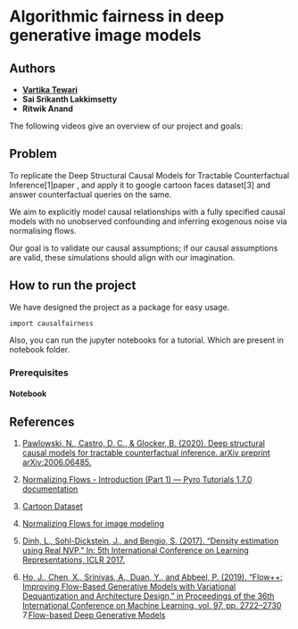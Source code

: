 # Algorithmic fairness in deep generative image models
## Authors

* [**Vartika Tewari**](https://www.linkedin.com/in/vartika-tewari1992/)
* **Sai Srikanth Lakkimsetty**
* **Ritwik Anand**



The following videos give an overview of our project and goals:

## Problem
To replicate the Deep Structural Causal Models for Tractable Counterfactual Inference[1]paper , and apply it to google cartoon faces dataset[3] and answer counterfactual queries on the same. 

We aim to explicitly model causal relationships with a fully specified causal models with no unobserved confounding and inferring exogenous noise via  normalising flows.

Our goal is to validate our causal assumptions; if our causal assumptions are valid, these simulations should align with our imagination.



## How to run the project
We have designed the project as a package for easy usage.

 `import causalfairness`


Also, you can run the jupyter notebooks for a tutorial. Which are present in notebook folder.


### Prerequisites 


#### Notebook




## References
1. [Pawlowski, N., Castro, D. C., & Glocker, B. (2020). Deep structural causal models for tractable counterfactual inference. arXiv preprint arXiv:2006.06485.](https://arxiv.org/pdf/2006.06485.pdf)

2. [Normalizing Flows - Introduction (Part 1) — Pyro Tutorials 1.7.0 documentation](https://pyro.ai/examples/normalizing_flows_i.html)

3. [Cartoon Dataset](https://google.github.io/cartoonset/)

4. [Normalizing Flows for image modeling](https://uvadlc-notebooks.readthedocs.io/en/latest/tutorial_notebooks/tutorial11/NF_image_modeling.html#Tutorial-11:-Normalizing-Flows-for-image-modeling)

5. [Dinh, L., Sohl-Dickstein, J., and Bengio, S. (2017). “Density estimation using Real NVP,” In: 5th International Conference on Learning Representations, ICLR 2017.](https://arxiv.org/abs/1605.08803)
6. [Ho, J., Chen, X., Srinivas, A., Duan, Y., and Abbeel, P. (2019). “Flow++: Improving Flow-Based Generative Models with Variational Dequantization and Architecture Design,” in Proceedings of the 36th International Conference on Machine Learning, vol. 97, pp. 2722–2730](https://arxiv.org/pdf/1902.00275.pdf)
7.[Flow-based Deep Generative Models](https://lilianweng.github.io/lil-log/2018/10/13/flow-based-deep-generative-models.html)
